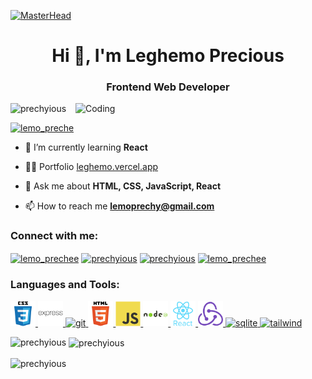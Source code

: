 [![MasterHead](https://www.shutterstock.com/image-vector/web-development-landing-page-people-260nw-1838445880.jpg)](https://leghemo.vercel.app)
<h1 align="center">Hi 👋, I'm Leghemo Precious</h1>
<h3 align="center">Frontend Web Developer</h3> 
<img align="right" alt="Coding" width="400" src="https://i.pinimg.com/originals/81/17/8b/81178b47a8598f0c81c4799f2cdd4057.gif"/>


<p align="left"> <img src="https://komarev.com/ghpvc/?username=prechyious&label=Profile%20views&color=0e75b6&style=flat" alt="prechyious" /> </p>

<p align="left"> <a href="https://twitter.com/lemo_preche" target="_blank"><img src="https://img.shields.io/twitter/follow/lemo_preche?logo=twitter&style=for-the-badge" alt="lemo_preche" /></a> </p>

- 🌱 I’m currently learning **React**

- 👨‍💻 Portfolio [leghemo.vercel.app](leghemo.vercel.app)

- 💬 Ask me about **HTML, CSS, JavaScript, React**

- 📫 How to reach me **lemoprechy@gmail.com**

<h3 align="left">Connect with me:</h3>
<p align="left">
<a href="https://twitter.com/lemo_prechee" target="blank"><img align="center" src="https://raw.githubusercontent.com/rahuldkjain/github-profile-readme-generator/master/src/images/icons/Social/twitter.svg" alt="lemo_prechee" height="30" width="40" /></a>
<a href="https://linkedin.com/in/prechyious" target="blank"><img align="center" src="https://raw.githubusercontent.com/rahuldkjain/github-profile-readme-generator/master/src/images/icons/Social/linked-in-alt.svg" alt="prechyious" height="30" width="40" /></a>
<a href="https://codesandbox.com/prechyious" target="blank"><img align="center" src="https://raw.githubusercontent.com/rahuldkjain/github-profile-readme-generator/master/src/images/icons/Social/codesandbox.svg" alt="prechyious" height="30" width="40" /></a>
<a href="https://instagram.com/lemo_prechee" target="blank"><img align="center" src="https://raw.githubusercontent.com/rahuldkjain/github-profile-readme-generator/master/src/images/icons/Social/instagram.svg" alt="lemo_prechee" height="30" width="40" /></a>
</p>

<h3 align="left">Languages and Tools:</h3>
<p align="left"> <a href="https://www.w3schools.com/css/" target="_blank" rel="noreferrer"> <img src="https://raw.githubusercontent.com/devicons/devicon/master/icons/css3/css3-original-wordmark.svg" alt="css3" width="40" height="40"/> </a> <a href="https://expressjs.com" target="_blank" rel="noreferrer"> <img src="https://raw.githubusercontent.com/devicons/devicon/master/icons/express/express-original-wordmark.svg" alt="express" width="40" height="40"/> </a> <a href="https://git-scm.com/" target="_blank" rel="noreferrer"> <img src="https://www.vectorlogo.zone/logos/git-scm/git-scm-icon.svg" alt="git" width="40" height="40"/> </a> <a href="https://www.w3.org/html/" target="_blank" rel="noreferrer"> <img src="https://raw.githubusercontent.com/devicons/devicon/master/icons/html5/html5-original-wordmark.svg" alt="html5" width="40" height="40"/> </a> <a href="https://developer.mozilla.org/en-US/docs/Web/JavaScript" target="_blank" rel="noreferrer"> <img src="https://raw.githubusercontent.com/devicons/devicon/master/icons/javascript/javascript-original.svg" alt="javascript" width="40" height="40"/> </a> <a href="https://nodejs.org" target="_blank" rel="noreferrer"> <img src="https://raw.githubusercontent.com/devicons/devicon/master/icons/nodejs/nodejs-original-wordmark.svg" alt="nodejs" width="40" height="40"/> </a> <a href="https://reactjs.org/" target="_blank" rel="noreferrer"> <img src="https://raw.githubusercontent.com/devicons/devicon/master/icons/react/react-original-wordmark.svg" alt="react" width="40" height="40"/> </a> <a href="https://redux.js.org" target="_blank" rel="noreferrer"> <img src="https://raw.githubusercontent.com/devicons/devicon/master/icons/redux/redux-original.svg" alt="redux" width="40" height="40"/> </a> <a href="https://www.sqlite.org/" target="_blank" rel="noreferrer"> <img src="https://www.vectorlogo.zone/logos/sqlite/sqlite-icon.svg" alt="sqlite" width="40" height="40"/> </a> <a href="https://tailwindcss.com/" target="_blank" rel="noreferrer"> <img src="https://www.vectorlogo.zone/logos/tailwindcss/tailwindcss-icon.svg" alt="tailwind" width="40" height="40"/> </a> </p>

<p><img align="left" src="https://github-readme-stats.vercel.app/api/top-langs?username=prechyious&show_icons=true&locale=en&layout=compact" alt="prechyious" /></p>

<p>&nbsp;<img align="center" src="https://github-readme-stats.vercel.app/api?username=prechyious&show_icons=true&locale=en" alt="prechyious" /></p>

<p><img align="center" src="https://github-readme-streak-stats.herokuapp.com/?user=prechyious&" alt="prechyious" /></p>
